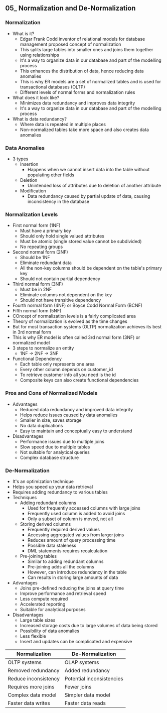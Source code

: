 ## 05_ Normalization and De-Normalization

### Normalization
- What is it?
  - Edgar Frank Codd inventor of relational models for database management proposed concept of normalization
  - This splits large tables into smaller ones and joins them together using relationships
  - It's a way to organize data in our database and part of the modelling process
  - This enhances the distribution of data, hence reducing data anomalies
  - This is why ER models are a set of normalized tables and is used for transactional databases (OLTP)
  - Different levels of normal forms and normalization rules
- What does it look like?
  - Minimizes data redundancy and improves data integrity
  - It's a way to organize data in our database and part of the modelling process
- What is data redundancy?
  - Where data is repeated in multiple places
  - Non-normalized tables take more space and also creates data anomalies

### Data Anomalies
- 3 types
  - Insertion
    - Happens when we cannot insert data into the table without populating other fields
  - Deletion
    - Unintended loss of attributes due to deletion of another attribute
  - Modification 
    - Data redundancy caused by partial update of data, causing inconsistency in the database

### Normalization Levels
- First normal form (1NF)
  - Must have a primary key
  - Should only hold single valued attributes
  - Must be atomic (single stored value cannot be subdivided)
  - No repeating groups
- Second normal form (2NF)
  - Should be 1NF
  - Eliminate redundant data
  - All the non-key columns should be dependent on the table's primary key
  - Should not contain partial dependency
- Third normal form (3NF)
  - Must be in 2NF
  - Eliminate columns not dependent on the key
  - Should not have transitive dependency
- Fourth normal form (4NF) or Boyce Codd Normal Form (BCNF)
- Fifth normal form (5NF)
- COncept of normalization levels is a fairly complicated area
- Theory of normalization is evolved as the time changes
- But for most transaction systems (OLTP) normalization achieves its best in 3rd normal form
- This is why ER model is often called 3rd normal form (3NF) or normalized model 
- 3 steps to normalize an entity
  - 1NF -> 2NF -> 3NF
- Functional Dependency
  - Each table only represents one area
  - Every other column depends on customer_id
  - To retrieve customer info all you need is the id
  - Composite keys can also create functional dependencies

### Pros and Cons of Normalized Models
- Advantages
  - Reduced data redundancy and improved data integrity
  - Helps reduce issues caused by data anomalies
  - Smaller in size, saves storage
  - No data duplications
  - Easy to maintain and conceptually easy to understand
- Disadvantages
  - Performance issues due to multiple joins
  - Slow speed due to multiple tables
  - Not suitable for analytical queries
  - Complex database structure

### De-Normalization
- It's an optimization technique
- Helps you speed up your data retrieval
- Requires adding redundancy to various tables
- Techniques
  - Adding redundant columns
    - Used for frequently accessed columns with large joins
    - Frequently used column is added to avoid joins
    - Only a subset of column is moved, not all
  - Storing derived columns
    - Frequently required derived values
    - Accessing aggregated values from larger joins
    - Reduces amount of query processing time
    - Possible data staleness
    - DML statements requires recalculation
  - Pre-joining tables
    - Similar to adding redundant columns
    - Pre-joining adds all the columns
    - However, can introduce redundancy in the table
    - Can results in storing large amounts of data
- Advantages
  - Joins pre-defined reducing the joins at query time
  - Improve performance and retrieval speed
  - Less compute required
  - Accelerated reporting
  - Suitable for analytical purposes
- Disadvantages
  - Large table sizes
  - Increased storage costs due to large volumes of data being stored
  - Possibility of data anomalies
  - Less flexible
  - Insert and updates can be complicated and expensive

| Normalization | De-Normalization |
|--|--|
| OLTP systems | OLAP systems |
| Removed redundancy | Added redundancy |
| Reduce inconsistency | Potential inconsistencies |
| Requires more joins | Fewer joins |
| Complex data model | Simpler data model |
| Faster data writes | Faster data reads |